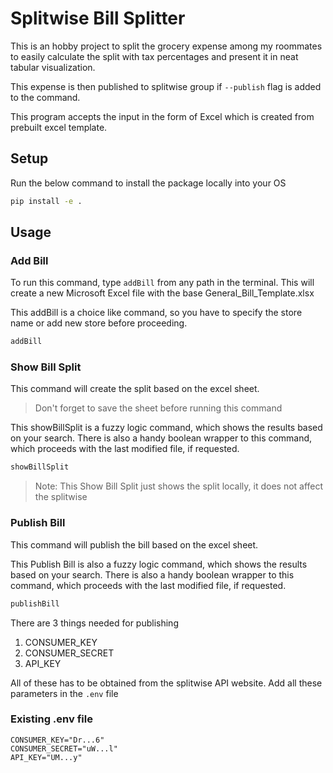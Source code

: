 # Splitwise Bill Splitter

This is an hobby project to split the grocery expense among my roommates to easily calculate the split with tax percentages and present it in neat tabular visualization.

This expense is then published to splitwise group if `--publish` flag is added to the command.

This program accepts the input in the form of Excel which is created from prebuilt excel template.

## Setup

Run the below command to install the package locally into your OS

```bash
pip install -e .
```

## Usage

### Add Bill
To run this command, type `addBill` from any path in the terminal.
This will create a new Microsoft Excel file with the base General_Bill_Template.xlsx

This addBill is a choice like command, so you have to specify the store name or add new store before proceeding.

```bash
addBill
```

### Show Bill Split
This command will create the split based on the excel sheet.
> Don't forget to save the sheet before running this command

This showBillSplit is a fuzzy logic command, which shows the results based on your search.
There is also a handy boolean wrapper to this command, which proceeds with the last modified file, if requested.

```bash
showBillSplit
```

> Note: This Show Bill Split just shows the split locally, it does not affect the splitwise

### Publish Bill

This command will publish the bill based on the excel sheet.

This Publish Bill is also a fuzzy logic command, which shows the results based on your search.
There is also a handy boolean wrapper to this command, which proceeds with the last modified file, if requested.

```bash
publishBill
```

There are 3 things needed for publishing
1. CONSUMER_KEY
2. CONSUMER_SECRET
3. API_KEY

All of these has to be obtained from the splitwise API website.
Add all these parameters in the `.env` file

### Existing .env file

```text
CONSUMER_KEY="Dr...6"
CONSUMER_SECRET="uW...l"
API_KEY="UM...y"
```
